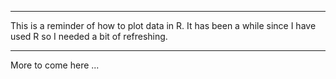 *********************************************** 
This is a reminder of how to plot data in R. It
has been a while since I have used R so I needed 
a bit of refreshing.
*********************************************** 

More to come here ...


